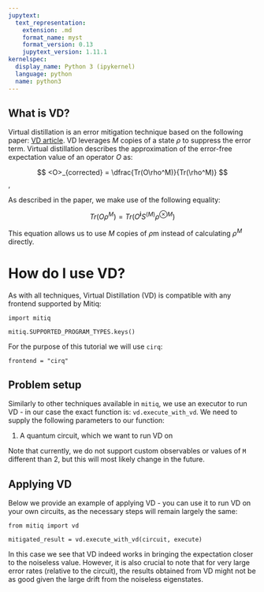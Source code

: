 ```yaml
---
jupytext:
  text_representation:
    extension: .md
    format_name: myst
    format_version: 0.13
    jupytext_version: 1.11.1
kernelspec:
  display_name: Python 3 (ipykernel)
  language: python
  name: python3
---
```


## What is VD?
Virtual distillation is an error mitigation technique based on the following paper: [VD article](https://arxiv.org/pdf/2011.07064). VD leverages $M$ copies of a state $\rho$ to suppress the error term. Virtual distillation describes the approximation of the error-free expectation value of an operator $O$ as:

$$
<O>_{corrected} = \dfrac{Tr(O\rho^M)}{Tr(\rho^M)}
$$,

As described in the paper, we make use of the following equality:

$$
Tr(O\rho^M) = Tr(O^{\textbf{i}}S^{(M)}\rho^{\otimes M})
$$

This equation allows us to use $M$ copies of $\rho$m instead of calculating $\rho^M$  directly.


# How do I use VD?

As with all techniques, Virtual Distillation (VD) is compatible with any frontend supported by Mitiq:

```{code-cell} ipython3
import mitiq

mitiq.SUPPORTED_PROGRAM_TYPES.keys()
```

For the purpose of this tutorial we will use `cirq`:
```{code-cell} ipython3
frontend = "cirq"
```

## Problem setup
Similarly to other techniques available in `mitiq`, we use an executor to run VD - in our case the exact function is: `vd.execute_with_vd`. We need to supply the following parameters to our function:
1. A quantum circuit, which we want to run VD on

Note that currently, we do not support custom observables or values of `M` different than 2, but this will most likely change in the future.

[comment]: <> (TODO: finalize this section once the code for VD is finalized)

## Applying VD
Below we provide an example of applying VD - you can use it to run VD on your own circuits, as the necessary steps will remain largely the same:

```{code-cell} ipython3
from mitiq import vd

mitigated_result = vd.execute_with_vd(circuit, execute)
```

In this case we see that VD indeed works in bringing the expectation closer to the noiseless value. However, it is also crucial to note that for very large error rates (relative to the circuit), the results obtained from VD might not be as good given the large drift from the noiseless eigenstates.

[comment]: <> (TODO: finalize this section once the code for VD is finalized)